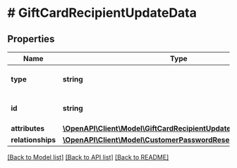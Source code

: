 # # GiftCardRecipientUpdateData

## Properties

Name | Type | Description | Notes
------------ | ------------- | ------------- | -------------
**type** | **string** | The resource&#39;s type |
**id** | **string** | The resource&#39;s id |
**attributes** | [**\OpenAPI\Client\Model\GiftCardRecipientUpdateDataAttributes**](GiftCardRecipientUpdateDataAttributes.md) |  |
**relationships** | [**\OpenAPI\Client\Model\CustomerPasswordResetDataRelationships**](CustomerPasswordResetDataRelationships.md) |  | [optional]

[[Back to Model list]](../../README.md#models) [[Back to API list]](../../README.md#endpoints) [[Back to README]](../../README.md)
